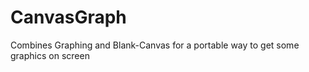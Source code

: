 CanvasGraph
===========

Combines Graphing and Blank-Canvas for a portable way to get some graphics on screen